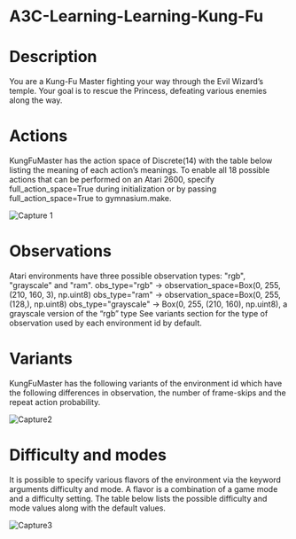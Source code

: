 # A3C-Learning-Learning-Kung-Fu

# Description
You are a Kung-Fu Master fighting your way through the Evil Wizard’s temple. Your goal is to rescue the Princess, defeating various enemies along the way.

# Actions
KungFuMaster has the action space of Discrete(14) with the table below listing the meaning of each action’s meanings. To enable all 18 possible actions that can be performed on an Atari 2600, specify full_action_space=True during initialization or by passing full_action_space=True to gymnasium.make.

![Capture 1](https://github.com/Mandar13022/A3C-Learning-Learning-Kung-Fu/assets/112116535/d1e840ea-ed11-4ddf-9d62-9a073629cef3)

# Observations
Atari environments have three possible observation types: "rgb", "grayscale" and "ram".
obs_type="rgb" -> observation_space=Box(0, 255, (210, 160, 3), np.uint8)
obs_type="ram" -> observation_space=Box(0, 255, (128,), np.uint8)
obs_type="grayscale" -> Box(0, 255, (210, 160), np.uint8), a grayscale version of the “rgb” type
See variants section for the type of observation used by each environment id by default.

# Variants
KungFuMaster has the following variants of the environment id which have the following differences in observation, the number of frame-skips and the repeat action probability.

![Capture2](https://github.com/Mandar13022/A3C-Learning-Learning-Kung-Fu/assets/112116535/055cae41-7b15-47f7-af92-f095342d834e)

# Difficulty and modes
It is possible to specify various flavors of the environment via the keyword arguments difficulty and mode. A flavor is a combination of a game mode and a difficulty setting. The table below lists the possible difficulty and mode values along with the default values.

![Capture3](https://github.com/Mandar13022/A3C-Learning-Learning-Kung-Fu/assets/112116535/4fc623b4-33be-4152-b0c2-25580e9f158c)
